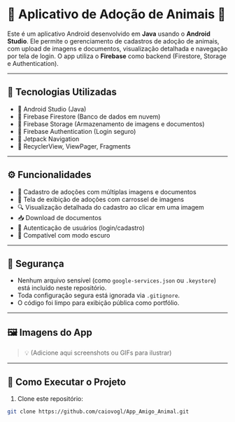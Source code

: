 # 📱 Aplicativo de Adoção de Animais 🐾

Este é um aplicativo Android desenvolvido em **Java** usando o **Android Studio**. Ele permite o gerenciamento de cadastros de adoção de animais, com upload de imagens e documentos, visualização detalhada e navegação por tela de login. O app utiliza o **Firebase** como backend (Firestore, Storage e Authentication).

---

## 🔧 Tecnologias Utilizadas

- 🔹 Android Studio (Java)
- 🔹 Firebase Firestore (Banco de dados em nuvem)
- 🔹 Firebase Storage (Armazenamento de imagens e documentos)
- 🔹 Firebase Authentication (Login seguro)
- 🔹 Jetpack Navigation
- 🔹 RecyclerView, ViewPager, Fragments

---

## ⚙️ Funcionalidades

- 📸 Cadastro de adoções com múltiplas imagens e documentos
- 🐶 Tela de exibição de adoções com carrossel de imagens
- 🔍 Visualização detalhada do cadastro ao clicar em uma imagem
- 📥 Download de documentos
- 🔐 Autenticação de usuários (login/cadastro)
- 🌙 Compatível com modo escuro

---

## 🚫 Segurança

- Nenhum arquivo sensível (como `google-services.json` ou `.keystore`) está incluído neste repositório.
- Toda configuração segura está ignorada via `.gitignore`.
- O código foi limpo para exibição pública como portfólio.

---

## 🖼️ Imagens do App

> 💡 (Adicione aqui screenshots ou GIFs para ilustrar)

---

## 🚀 Como Executar o Projeto

1. Clone este repositório:

```bash
git clone https://github.com/caiovogl/App_Amigo_Animal.git
